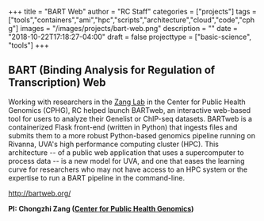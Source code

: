 +++
title = "BART Web"
author = "RC Staff"
categories = ["projects"]
tags = ["tools","containers","ami","hpc","scripts","architecture","cloud","code","cphg"]
images = "/images/projects/bart-web.png"
description = ""
date = "2018-10-22T17:18:27-04:00"
draft = false
projecttype = ["basic-science", "tools"]
+++

## BART (Binding Analysis for Regulation of Transcription) Web

Working with researchers in the [Zang Lab](http://faculty.virginia.edu/zanglab/) in the Center for Public Health Genomics 
(CPHG), RC helped launch BARTweb,
an interactive web-based tool for users to analyze their Genelist or ChIP-seq datasets. BARTweb is a containerized
Flask front-end (written in Python) that ingests files and submits them to a more robust Python-based genomics pipeline 
running on Rivanna, UVA's high performance computing cluster (HPC). This architecture -- of a public web application that 
uses a supercomputer to process data -- is a new model for UVA, and one that eases the learning curve for researchers who 
may not have access to an HPC system or the expertise to run a BART pipeline in the command-line.

http://bartweb.org/

**PI: Chongzhi Zang ([Center for Public Health Genomics](https://med.virginia.edu/cphg/))**

